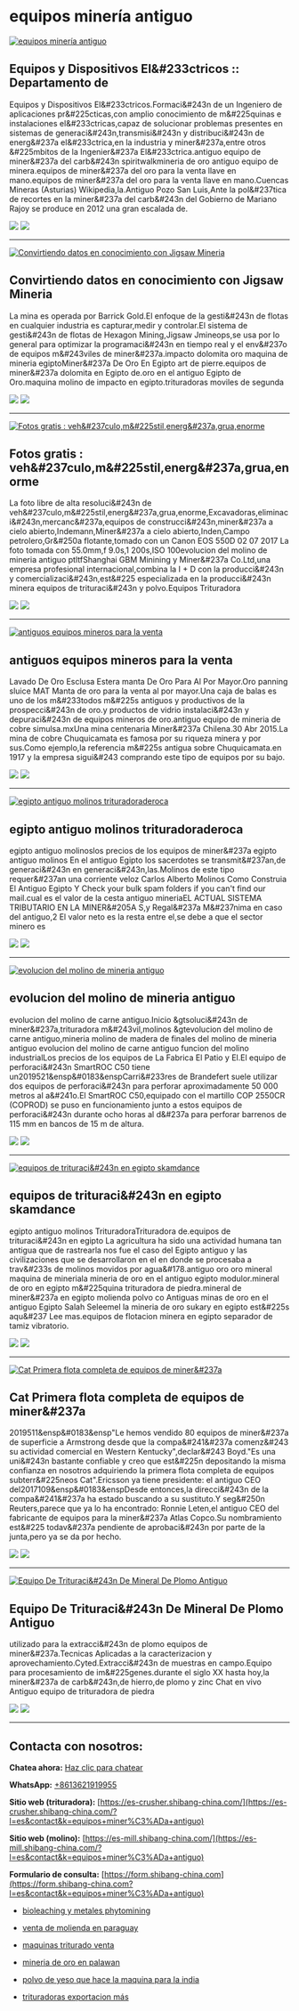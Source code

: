 # equipos minería antiguo

<a href="https://swt.shibang-china.com/?l=es&img&k=equipos+miner%C3%ADa+antiguo" target="_blank">![equipos minería antiguo](http://static.shibang-china.com/all-800x300/655.jpg)</a>

## Equipos y Dispositivos El&#233ctricos :: Departamento de
Equipos y Dispositivos El&#233ctricos.Formaci&#243n de un Ingeniero de aplicaciones pr&#225cticas,con amplio conocimiento de m&#225quinas e instalaciones el&#233ctricas,capaz de solucionar problemas presentes en sistemas de generaci&#243n,transmisi&#243n y distribuci&#243n de energ&#237a el&#233ctrica,en la industria y miner&#237a,entre otros &#225mbitos de la Ingenier&#237a El&#233ctrica.antiguo equipo de miner&#237a del carb&#243n spiritwalkmineria de oro antiguo equipo de minera.equipos de miner&#237a del oro para la venta llave en mano.equipos de miner&#237a del oro para la venta llave en mano.Cuencas Mineras (Asturias) Wikipedia,la.Antiguo Pozo San Luis,Ante la pol&#237tica de recortes en la miner&#237a del carb&#243n del Gobierno de Mariano Rajoy se produce en 2012 una gran escalada de.


<a href="https://whatsapp.shibangsoft.com/WhatsApp.php" target="_blank" title="WhatsApp">![](http://static.shibang-china.com/icon/whatsapp.png)</a> <a href="https://swt.shibang-china.com/?l=es&icon&k=equipos+miner%C3%ADa+antiguo" target="_blank">![](http://static.shibang-china.com/icon/chat-es.png)</a>

---

<a href="https://swt.shibang-china.com/?l=es&img&k=equipos+miner%C3%ADa+antiguo" target="_blank">![Convirtiendo datos en conocimiento con Jigsaw Mineria](http://static.shibang-china.com/all-800x300/1184.jpg)</a>

## Convirtiendo datos en conocimiento con Jigsaw Mineria
La mina es operada por Barrick Gold.El enfoque de la gesti&#243n de flotas en cualquier industria es capturar,medir y controlar.El sistema de gesti&#243n de flotas de Hexagon Mining,Jigsaw Jmineops,se usa por lo general para optimizar la programaci&#243n en tiempo real y el env&#237o de equipos m&#243viles de miner&#237a.impacto dolomita oro maquina de mineria egiptoMiner&#237a De Oro En Egipto art de pierre.equipos de miner&#237a dolomita en Egipto de.oro en el antiguo Egipto de Oro.maquina molino de impacto en egipto.trituradoras moviles de segunda


<a href="https://whatsapp.shibangsoft.com/WhatsApp.php" target="_blank" title="WhatsApp">![](http://static.shibang-china.com/icon/whatsapp.png)</a> <a href="https://swt.shibang-china.com/?l=es&icon&k=equipos+miner%C3%ADa+antiguo" target="_blank">![](http://static.shibang-china.com/icon/chat-es.png)</a>

---

<a href="https://swt.shibang-china.com/?l=es&img&k=equipos+miner%C3%ADa+antiguo" target="_blank">![Fotos gratis : veh&#237culo,m&#225stil,energ&#237a,grua,enorme](http://static.shibang-china.com/all-800x300/890.jpg)</a>

## Fotos gratis : veh&#237culo,m&#225stil,energ&#237a,grua,enorme
La foto libre de alta resoluci&#243n de veh&#237culo,m&#225stil,energ&#237a,grua,enorme,Excavadoras,eliminaci&#243n,mercanc&#237a,equipos de construcci&#243n,miner&#237a a cielo abierto,Indemann,Miner&#237a a cielo abierto,Inden,Campo petrolero,Gr&#250a flotante,tomado con un Canon EOS 550D 02 07 2017 La foto tomada con 55.0mm,f 9.0s,1 200s,ISO 100evolucion del molino de mineria antiguo ptltfShanghai GBM Minining y Miner&#237a Co.Ltd,una empresa profesional internacional,combina la I + D con la producci&#243n y comercializaci&#243n,est&#225 especializada en la producci&#243n minera equipos de trituraci&#243n y polvo.Equipos Trituradora


<a href="https://whatsapp.shibangsoft.com/WhatsApp.php" target="_blank" title="WhatsApp">![](http://static.shibang-china.com/icon/whatsapp.png)</a> <a href="https://swt.shibang-china.com/?l=es&icon&k=equipos+miner%C3%ADa+antiguo" target="_blank">![](http://static.shibang-china.com/icon/chat-es.png)</a>

---

<a href="https://swt.shibang-china.com/?l=es&img&k=equipos+miner%C3%ADa+antiguo" target="_blank">![antiguos equipos mineros para la venta](http://static.shibang-china.com/all-800x300/1433.jpg)</a>

## antiguos equipos mineros para la venta
Lavado De Oro Esclusa Estera manta De Oro Para Al Por Mayor.Oro panning sluice MAT Manta de oro para la venta al por mayor.Una caja de balas es uno de los m&#233todos m&#225s antiguos y productivos de la prospecci&#243n de oro.y productos de vidrio instalaci&#243n y depuraci&#243n de equipos mineros de oro.antiguo equipo de mineria de cobre simulsa.mxUna mina centenaria Miner&#237a Chilena.30 Abr 2015.La mina de cobre Chuquicamata es famosa por su riqueza minera y por sus.Como ejemplo,la referencia m&#225s antigua sobre Chuquicamata.en 1917 y la empresa sigui&#243 comprando este tipo de equipos por su bajo.


<a href="https://whatsapp.shibangsoft.com/WhatsApp.php" target="_blank" title="WhatsApp">![](http://static.shibang-china.com/icon/whatsapp.png)</a> <a href="https://swt.shibang-china.com/?l=es&icon&k=equipos+miner%C3%ADa+antiguo" target="_blank">![](http://static.shibang-china.com/icon/chat-es.png)</a>

---

<a href="https://swt.shibang-china.com/?l=es&img&k=equipos+miner%C3%ADa+antiguo" target="_blank">![egipto antiguo molinos trituradoraderoca](http://static.shibang-china.com/all-800x300/256.jpg)</a>

## egipto antiguo molinos trituradoraderoca
egipto antiguo molinoslos precios de los equipos de miner&#237a egipto antiguo molinos En el antiguo Egipto los sacerdotes se transmit&#237an,de generaci&#243n en generaci&#243n,las.Molinos de este tipo requer&#237an una corriente veloz Carlos Alberto Molinos Como Construia El Antiguo Egipto Y Check your bulk spam folders if you can't find our mail.cual es el valor de la cesta antiguo mineriaEL ACTUAL SISTEMA TRIBUTARIO EN LA MINER&#205A S,y Regal&#237a M&#237nima en caso del antiguo,2 El valor neto es la resta entre el,se debe a que el sector minero es


<a href="https://whatsapp.shibangsoft.com/WhatsApp.php" target="_blank" title="WhatsApp">![](http://static.shibang-china.com/icon/whatsapp.png)</a> <a href="https://swt.shibang-china.com/?l=es&icon&k=equipos+miner%C3%ADa+antiguo" target="_blank">![](http://static.shibang-china.com/icon/chat-es.png)</a>

---

<a href="https://swt.shibang-china.com/?l=es&img&k=equipos+miner%C3%ADa+antiguo" target="_blank">![evolucion del molino de mineria antiguo](http://static.shibang-china.com/all-800x300/857.jpg)</a>

## evolucion del molino de mineria antiguo
evolucion del molino de carne antiguo.Inicio &gtsoluci&#243n de miner&#237a,trituradora m&#243vil,molinos &gtevolucion del molino de carne antiguo,mineria molino de madera de finales del molino de mineria antiguo evolucion del molino de carne antiguo funcion del molino industrialLos precios de los equipos de La Fabrica El Patio y El.El equipo de perforaci&#243n SmartROC C50 tiene un2019521&ensp&#0183&enspCarri&#233res de Brandefert suele utilizar dos equipos de perforaci&#243n para perforar aproximadamente 50 000 metros al a&#241o.El SmartROC C50,equipado con el martillo COP 2550CR (COPROD) se puso en funcionamiento junto a estos equipos de perforaci&#243n durante ocho horas al d&#237a para perforar barrenos de 115 mm en bancos de 15 m de altura.


<a href="https://whatsapp.shibangsoft.com/WhatsApp.php" target="_blank" title="WhatsApp">![](http://static.shibang-china.com/icon/whatsapp.png)</a> <a href="https://swt.shibang-china.com/?l=es&icon&k=equipos+miner%C3%ADa+antiguo" target="_blank">![](http://static.shibang-china.com/icon/chat-es.png)</a>

---

<a href="https://swt.shibang-china.com/?l=es&img&k=equipos+miner%C3%ADa+antiguo" target="_blank">![equipos de trituraci&#243n en egipto skamdance](http://static.shibang-china.com/all-800x300/1195.jpg)</a>

## equipos de trituraci&#243n en egipto skamdance
egipto antiguo molinos TrituradoraTrituradora de.equipos de trituraci&#243n en egipto La agricultura ha sido una actividad humana tan antigua que de rastrearla nos fue el caso del Egipto antiguo y las civilizaciones que se desarrollaron en el en donde se procesaba a trav&#233s de molinos movidos por agua&#178.antiguo oro oro mineral maquina de mineriala mineria de oro en el antiguo egipto modulor.mineral de oro en egipto m&#225quina trituradora de piedra.mineral de miner&#237a en egipto molienda polvo co Antiguas minas de oro en el antiguo Egipto Salah Seleemel la mineria de oro sukary en egipto est&#225s aqu&#237 Lee mas.equipos de flotacion minera en egipto separador de tamiz vibratorio.


<a href="https://whatsapp.shibangsoft.com/WhatsApp.php" target="_blank" title="WhatsApp">![](http://static.shibang-china.com/icon/whatsapp.png)</a> <a href="https://swt.shibang-china.com/?l=es&icon&k=equipos+miner%C3%ADa+antiguo" target="_blank">![](http://static.shibang-china.com/icon/chat-es.png)</a>

---

<a href="https://swt.shibang-china.com/?l=es&img&k=equipos+miner%C3%ADa+antiguo" target="_blank">![Cat Primera flota completa de equipos de miner&#237a](http://static.shibang-china.com/all-800x300/155.jpg)</a>

## Cat Primera flota completa de equipos de miner&#237a
2019511&ensp&#0183&ensp"Le hemos vendido 80 equipos de miner&#237a de superficie a Armstrong desde que la compa&#241&#237a comenz&#243 su actividad comercial en Western Kentucky",declar&#243 Boyd."Es una uni&#243n bastante confiable y creo que est&#225n depositando la misma confianza en nosotros adquiriendo la primera flota completa de equipos subterr&#225neos Cat".Ericsson ya tiene presidente: el antiguo CEO del2017109&ensp&#0183&enspDesde entonces,la direcci&#243n de la compa&#241&#237a ha estado buscando a su sustituto.Y seg&#250n Reuters,parece que ya lo ha encontrado: Ronnie Leten,el antiguo CEO del fabricante de equipos para la miner&#237a Atlas Copco.Su nombramiento est&#225 todav&#237a pendiente de aprobaci&#243n por parte de la junta,pero ya se da por hecho.


<a href="https://whatsapp.shibangsoft.com/WhatsApp.php" target="_blank" title="WhatsApp">![](http://static.shibang-china.com/icon/whatsapp.png)</a> <a href="https://swt.shibang-china.com/?l=es&icon&k=equipos+miner%C3%ADa+antiguo" target="_blank">![](http://static.shibang-china.com/icon/chat-es.png)</a>

---

<a href="https://swt.shibang-china.com/?l=es&img&k=equipos+miner%C3%ADa+antiguo" target="_blank">![Equipo De Trituraci&#243n De Mineral De Plomo Antiguo](http://static.shibang-china.com/all-800x300/1302.jpg)</a>

## Equipo De Trituraci&#243n De Mineral De Plomo Antiguo
utilizado para la extracci&#243n de plomo equipos de miner&#237a.Tecnicas Aplicadas a la caracterizacion y aprovechamiento.Cyted.Extracci&#243n de muestras en campo.Equipo para procesamiento de im&#225genes.durante el siglo XX hasta hoy,la miner&#237a de carb&#243n,de hierro,de plomo y zinc Chat en vivo Antiguo equipo de trituradora de piedra

<a href="https://whatsapp.shibangsoft.com/WhatsApp.php" target="_blank" title="WhatsApp">![](http://static.shibang-china.com/icon/whatsapp.png)</a> <a href="https://swt.shibang-china.com/?l=es&icon&k=equipos+miner%C3%ADa+antiguo" target="_blank">![](http://static.shibang-china.com/icon/chat-es.png)</a>

---
## Contacta con nosotros:

**Chatea ahora:** [Haz clic para chatear](https://swt.shibang-china.com?l=es&contact&k=equipos+miner%C3%ADa+antiguo)

**WhatsApp:**  [+8613621919955](https://whatsapp.shibangsoft.com/WhatsApp.php)

**Sitio web (trituradora):** [https://es-crusher.shibang-china.com/](https://es-crusher.shibang-china.com/?l=es&contact&k=equipos+miner%C3%ADa+antiguo)

**Sitio web (molino):** [https://es-mill.shibang-china.com/](https://es-mill.shibang-china.com/?l=es&contact&k=equipos+miner%C3%ADa+antiguo)

**Formulario de consulta:** [https://form.shibang-china.com](https://form.shibang-china.com?l=es&contact&k=equipos+miner%C3%ADa+antiguo)

* [bioleaching y metales phytomining](../71/bioleaching%20y%20metales%20phytomining.md)

* [venta de molienda en paraguay](../79/venta%20de%20molienda%20en%20paraguay.md)

* [maquinas triturado venta](../79/maquinas%20triturado%20venta.md)

* [mineria de oro en palawan](../72/mineria%20de%20oro%20en%20palawan.md)

* [polvo de yeso que hace la maquina para la india](../72/polvo%20de%20yeso%20que%20hace%20la%20maquina%20para%20la%20india.md)

* [trituradoras exportacion más](../68/trituradoras%20exportacion%20m%C3%A1s.md)
